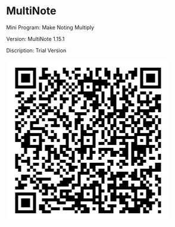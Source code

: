 # MultiNote
Mini Program: Make Noting Multiply

Version: MultiNote 1.15.1

Discription: Trial Version

![](https://github.com/iClassic-Live/MultiNote/blob/master/images/MultiNote%20Trail%20Version.jpg?raw=true)
